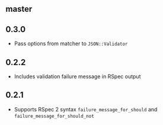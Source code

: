 master
------

0.3.0
-----

* Pass options from matcher to `JSON::Validator`

0.2.2
-----

* Includes validation failure message in RSpec output

0.2.1
-----

* Supports RSpec 2 syntax `failure_message_for_should` and
  `failure_message_for_should_not`

